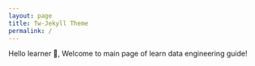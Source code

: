 ```yaml
---
layout: page
title: Tw-Jekyll Theme
permalink: /
---
```


Hello learner 👋, Welcome to main page of learn data engineering guide!
